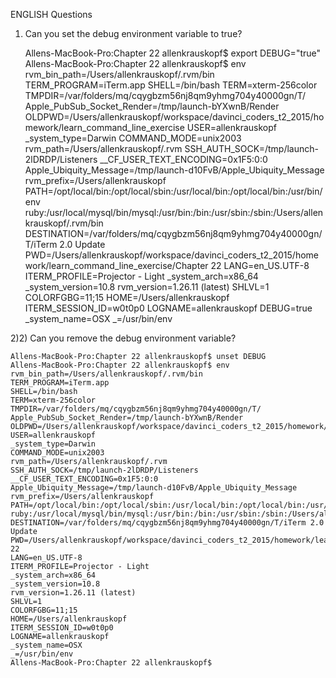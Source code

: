 
ENGLISH Questions

1) Can you set the debug environment variable to true?

    Allens-MacBook-Pro:Chapter 22 allenkrauskopf$ export DEBUG="true"
    Allens-MacBook-Pro:Chapter 22 allenkrauskopf$ env
    rvm_bin_path=/Users/allenkrauskopf/.rvm/bin
    TERM_PROGRAM=iTerm.app
    SHELL=/bin/bash
    TERM=xterm-256color
    TMPDIR=/var/folders/mq/cqygbzm56nj8qm9yhmg704y40000gn/T/
    Apple_PubSub_Socket_Render=/tmp/launch-bYXwnB/Render
    OLDPWD=/Users/allenkrauskopf/workspace/davinci_coders_t2_2015/homework/learn_command_line_exercise
    USER=allenkrauskopf
    _system_type=Darwin
    COMMAND_MODE=unix2003
    rvm_path=/Users/allenkrauskopf/.rvm
    SSH_AUTH_SOCK=/tmp/launch-2lDRDP/Listeners
    __CF_USER_TEXT_ENCODING=0x1F5:0:0
    Apple_Ubiquity_Message=/tmp/launch-d10FvB/Apple_Ubiquity_Message
    rvm_prefix=/Users/allenkrauskopf
    PATH=/opt/local/bin:/opt/local/sbin:/usr/local/bin:/opt/local/bin:/usr/bin/env ruby:/usr/local/mysql/bin/mysql:/usr/bin:/bin:/usr/sbin:/sbin:/Users/allenkrauskopf/.rvm/bin
    DESTINATION=/var/folders/mq/cqygbzm56nj8qm9yhmg704y40000gn/T/iTerm 2.0 Update
    PWD=/Users/allenkrauskopf/workspace/davinci_coders_t2_2015/homework/learn_command_line_exercise/Chapter 22
    LANG=en_US.UTF-8
    ITERM_PROFILE=Projector - Light
    _system_arch=x86_64
    _system_version=10.8
    rvm_version=1.26.11 (latest)
    SHLVL=1
    COLORFGBG=11;15
    HOME=/Users/allenkrauskopf
    ITERM_SESSION_ID=w0t0p0
    LOGNAME=allenkrauskopf
    DEBUG=true
    _system_name=OSX
    _=/usr/bin/env
    
2)2) Can you remove the debug environment variable?

    Allens-MacBook-Pro:Chapter 22 allenkrauskopf$ unset DEBUG
    Allens-MacBook-Pro:Chapter 22 allenkrauskopf$ env
    rvm_bin_path=/Users/allenkrauskopf/.rvm/bin
    TERM_PROGRAM=iTerm.app
    SHELL=/bin/bash
    TERM=xterm-256color
    TMPDIR=/var/folders/mq/cqygbzm56nj8qm9yhmg704y40000gn/T/
    Apple_PubSub_Socket_Render=/tmp/launch-bYXwnB/Render
    OLDPWD=/Users/allenkrauskopf/workspace/davinci_coders_t2_2015/homework/learn_command_line_exercise
    USER=allenkrauskopf
    _system_type=Darwin
    COMMAND_MODE=unix2003
    rvm_path=/Users/allenkrauskopf/.rvm
    SSH_AUTH_SOCK=/tmp/launch-2lDRDP/Listeners
    __CF_USER_TEXT_ENCODING=0x1F5:0:0
    Apple_Ubiquity_Message=/tmp/launch-d10FvB/Apple_Ubiquity_Message
    rvm_prefix=/Users/allenkrauskopf
    PATH=/opt/local/bin:/opt/local/sbin:/usr/local/bin:/opt/local/bin:/usr/bin/env ruby:/usr/local/mysql/bin/mysql:/usr/bin:/bin:/usr/sbin:/sbin:/Users/allenkrauskopf/.rvm/bin
    DESTINATION=/var/folders/mq/cqygbzm56nj8qm9yhmg704y40000gn/T/iTerm 2.0 Update
    PWD=/Users/allenkrauskopf/workspace/davinci_coders_t2_2015/homework/learn_command_line_exercise/Chapter 22
    LANG=en_US.UTF-8
    ITERM_PROFILE=Projector - Light
    _system_arch=x86_64
    _system_version=10.8
    rvm_version=1.26.11 (latest)
    SHLVL=1
    COLORFGBG=11;15
    HOME=/Users/allenkrauskopf
    ITERM_SESSION_ID=w0t0p0
    LOGNAME=allenkrauskopf
    _system_name=OSX
    _=/usr/bin/env
    Allens-MacBook-Pro:Chapter 22 allenkrauskopf$
    
